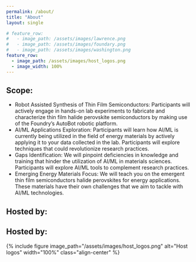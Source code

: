 ```yaml
---
permalink: /about/
title: "About"
layout: single

# feature_row:
#   - image_path: /assets/images/lawrence.png
#   - image_path: /assets/images/foundary.png
#   - image_path: /assets/images/washington.png
feature_row:
  - image_path: /assets/images/host_logos.png 
  - image_width: 100%
---
```


## Scope:
- Robot Assisted Synthesis of Thin Film Semiconductors: Participants will actively engage in hands-on lab experiments to fabricate and characterize thin film halide perovskite semiconductors by making use of the Foundry’s AutoBot robotic platform.  
- AI/ML Applications Exploration: Participants will learn how AI/ML is currently being utilized in the field of energy materials by actively applying it to your data collected in the lab. Participants will explore techniques that could revolutionize research practices.
- Gaps Identification: We will pinpoint deficiencies in knowledge and training that hinder the utilization of AI/ML in materials sciences. Participants will explore AI/ML tools to complement research practices. 
- Emerging Energy Materials Focus: We will teach you on the emergent thin film semiconductors halide perovskites for energy applications. These materials have their own challenges that we aim to tackle with AI/ML technologies. 

## Hosted by: 
<!-- {% include feature_row type="center" %} -->

## Hosted by:

{% include figure  image_path="/assets/images/host_logos.png"  alt="Host logos"  width="100%" class="align-center" %}



